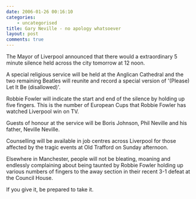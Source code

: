 ```yaml
---
date: 2006-01-26 00:16:10
categories:
    - uncategorised
title: Gary Neville - no apology whatsoever
layout: post
comments: true
---
```

The Mayor of Liverpool announced that there would a extraordinary 5
minute silence held across the city tomorrow at 12 noon.

A special religious service will be held at the Anglican Cathedral and
the two remaining Beatles will reunite and record a special version of
'(Please) Let It Be (disallowed)'.

Robbie Fowler will indicate the start and end of the silence by holding
up five fingers. This is the number of European Cups that Robbie Fowler
has watched Liverpool win on TV.

Guests of honour at the service will be Boris Johnson, Phil Neville and
his father, Neville Neville.

Counselling will be available in job centres across Liverpool for those
affected by the tragic events at Old Trafford on Sunday afternoon.

Elsewhere in Manchester, people will not be bleating, moaning and
endlessly complaining about being taunted by Robbie Fowler holding up
various numbers of fingers to the away section in their recent 3-1
defeat at the Council House.

If you give it, be prepared to take it.
